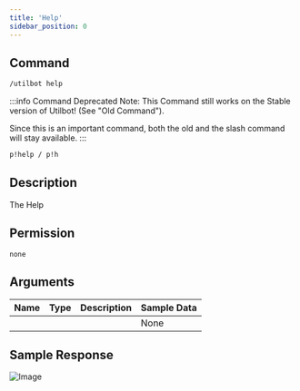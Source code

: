 ```yaml
---
title: 'Help'
sidebar_position: 0
---
```


## Command
```txt title="Slash Command"
/utilbot help
```
:::info Command Deprecated
Note: This Command still works on the Stable version of Utilbot! (See "Old Command").

Since this is an important command, both the old and the slash command will stay available.
:::
```txt title="Old Command"
p!help / p!h
```

## Description
The Help

## Permission
` none `

## Arguments
| Name | Type | Description | Sample Data |
| ---- | ---- | ----------- | ----------- |
|  |  |  | None |

## Sample Response
![Image](https://cdn.herrtxbias.net/2021-05-28_63f96cd2-6cb8-4759-b45b-d6b6a92202b3.png)
